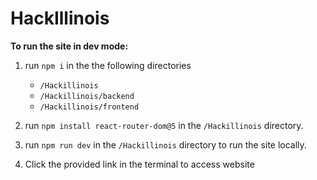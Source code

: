# HackIllinois

**To run the site in dev mode:** <br>
1. run `npm i` in the the following directories
    * `/Hackillinois`
    * `/Hackillinois/backend`
    * `/Hackillinois/frontend`

2. run `npm install react-router-dom@5` in the `/Hackillinois` directory.

3. run `npm run dev` in the `/Hackillinois` directory to run the site locally. 

4. Click the provided link in the terminal to access website

